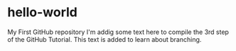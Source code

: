 # hello-world
My First GitHub repository
I'm addig some text here to compile the 3rd step of the GitHub Tutorial. This text is added to learn about branching. 
